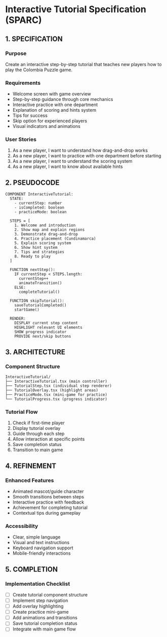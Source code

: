 # Interactive Tutorial Specification (SPARC)

## 1. SPECIFICATION

### Purpose
Create an interactive step-by-step tutorial that teaches new players how to play the Colombia Puzzle game.

### Requirements
- Welcome screen with game overview
- Step-by-step guidance through core mechanics
- Interactive practice with one department
- Explanation of scoring and hints system
- Tips for success
- Skip option for experienced players
- Visual indicators and animations

### User Stories
1. As a new player, I want to understand how drag-and-drop works
2. As a new player, I want to practice with one department before starting
3. As a new player, I want to understand the scoring system
4. As a new player, I want to know about available hints

## 2. PSEUDOCODE

```
COMPONENT InteractiveTutorial:
  STATE:
    - currentStep: number
    - isCompleted: boolean
    - practiceMode: boolean

  STEPS = [
    1. Welcome and introduction
    2. Show map and explain regions
    3. Demonstrate drag-and-drop
    4. Practice placement (Cundinamarca)
    5. Explain scoring system
    6. Show hint system
    7. Tips and strategies
    8. Ready to play
  ]

  FUNCTION nextStep():
    IF currentStep < STEPS.length:
      currentStep++
      animateTransition()
    ELSE:
      completeTutorial()

  FUNCTION skipTutorial():
    saveTutorialCompleted()
    startGame()

  RENDER:
    DISPLAY current step content
    HIGHLIGHT relevant UI elements
    SHOW progress indicator
    PROVIDE next/skip buttons
```

## 3. ARCHITECTURE

### Component Structure
```
InteractiveTutorial/
├── InteractiveTutorial.tsx (main controller)
├── TutorialStep.tsx (individual step renderer)
├── TutorialOverlay.tsx (highlight areas)
├── PracticeMode.tsx (mini-game for practice)
└── TutorialProgress.tsx (progress indicator)
```

### Tutorial Flow
1. Check if first-time player
2. Display tutorial overlay
3. Guide through each step
4. Allow interaction at specific points
5. Save completion status
6. Transition to main game

## 4. REFINEMENT

### Enhanced Features
- Animated mascot/guide character
- Smooth transitions between steps
- Interactive practice with feedback
- Achievement for completing tutorial
- Contextual tips during gameplay

### Accessibility
- Clear, simple language
- Visual and text instructions
- Keyboard navigation support
- Mobile-friendly interactions

## 5. COMPLETION

### Implementation Checklist
- [ ] Create tutorial component structure
- [ ] Implement step navigation
- [ ] Add overlay highlighting
- [ ] Create practice mini-game
- [ ] Add animations and transitions
- [ ] Save tutorial completion status
- [ ] Integrate with main game flow